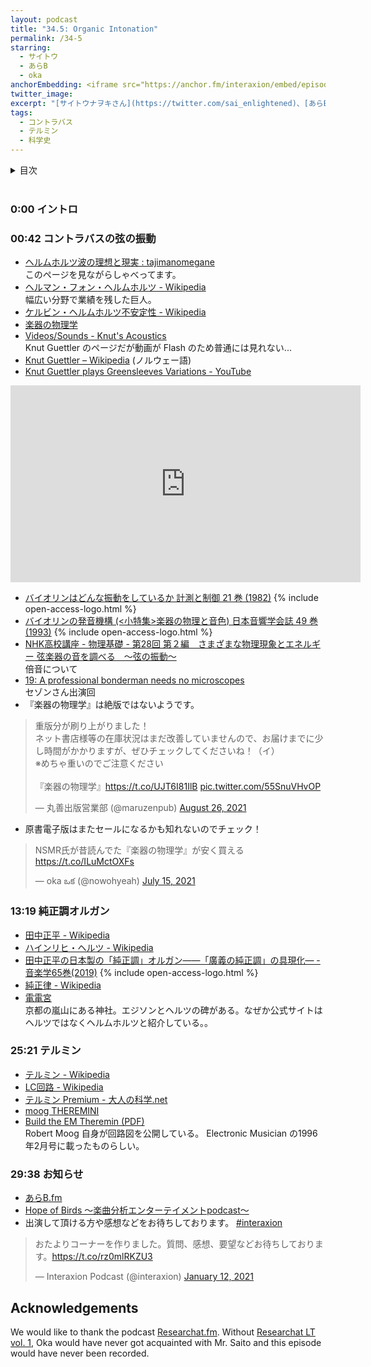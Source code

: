 ```yaml
---
layout: podcast
title: "34.5: Organic Intonation"
permalink: /34-5
starring:
  - サイトウ
  - あらB
  - oka
anchorEmbedding: <iframe src="https://anchor.fm/interaxion/embed/episodes/34-5-Organic-Intonation---B--oka-e1egvtj" height="102px" width="500px" frameborder="0" scrolling="no"></iframe>
twitter_image: 
excerpt: "[サイトウナヲキさん](https://twitter.com/sai_enlightened)、[あらBさん](https://twitter.com/ark_B)、と[oka](https://twitter.com/nowohyeah)でコントラバスの弦の振動、純正調オルガン、テルミンなどについて話しました。"
tags:
  - コントラバス
  - テルミン
  - 科学史
---
```


<details>
<!-- https://github.com/gettalong/kramdown/issues/155#issuecomment-339793629 -->
<summary markdown='span'>目次</summary>
<nav>
  * this unordered seed list will be replaced by toc as unordered list
  {:toc}
<!-- https://stackoverflow.com/a/38419441/11480802 -->
</nav>
</details>
<br>

### 0:00 イントロ

### 00:42 コントラバスの弦の振動

- [ヘルムホルツ波の理想と現実 : tajimanomegane](https://tajimegane.exblog.jp/amp/25175172/)  
  このページを見ながらしゃべってます。
- [ヘルマン・フォン・ヘルムホルツ - Wikipedia](https://ja.wikipedia.org/wiki/%E3%83%98%E3%83%AB%E3%83%9E%E3%83%B3%E3%83%BB%E3%83%95%E3%82%A9%E3%83%B3%E3%83%BB%E3%83%98%E3%83%AB%E3%83%A0%E3%83%9B%E3%83%AB%E3%83%84)  
  幅広い分野で業績を残した巨人。
- [ケルビン・ヘルムホルツ不安定性 - Wikipedia](https://ja.wikipedia.org/wiki/%E3%82%B1%E3%83%AB%E3%83%93%E3%83%B3%E3%83%BB%E3%83%98%E3%83%AB%E3%83%A0%E3%83%9B%E3%83%AB%E3%83%84%E4%B8%8D%E5%AE%89%E5%AE%9A%E6%80%A7)
- [楽器の物理学](https://amzn.to/3gApL7Q)
- [Videos/Sounds - Knut's Acoustics](http://www.knutsacoustics.com/videos-sounds.html)  
  Knut Guettler のページだが動画が Flash のため普通には見れない...
- [Knut Guettler – Wikipedia](https://no.wikipedia.org/wiki/Knut_Guettler) (ノルウェー語)
- [Knut Guettler plays Greensleeves Variations - YouTube](https://youtu.be/yL3tlA-GfQE)

<div style="text-align: center;">
<iframe width="560" height="315" src="https://www.youtube.com/embed/yL3tlA-GfQE" title="YouTube video player" frameborder="0" allow="accelerometer; autoplay; clipboard-write; encrypted-media; gyroscope; picture-in-picture" allowfullscreen></iframe>
</div>

- [バイオリンはどんな振動をしているか 計測と制御 21 巻 (1982)](https://doi.org/10.11499/sicejl1962.21.21) {% include open-access-logo.html %}
- [バイオリンの発音機構 (<小特集>楽器の物理と音色) 日本音響学会誌 49 巻 (1993)](https://doi.org/10.20697/jasj.49.3_184) {% include open-access-logo.html %}
- [NHK高校講座 - 物理基礎 - 第28回 第２編　さまざまな物理現象とエネルギー 弦楽器の音を調べる　～弦の振動～](https://www.nhk.or.jp/kokokoza/tv/butsurikiso/archive/resume028.html)  
  倍音について
- [19: A professional bonderman needs no microscopes](https://interaxion-podcast.github.io/19)  
  セゾンさん出演回
- 『楽器の物理学』は絶版ではないようです。

<blockquote class="twitter-tweet tw-align-center"><p lang="ja" dir="ltr">重版分が刷り上がりました！<br>ネット書店様等の在庫状況はまだ改善していませんので、お届けまでに少し時間がかかりますが、ぜひチェックしてくださいね！（イ）<br>※めちゃ重いのでご注意ください<br><br>『楽器の物理学』<a href="https://t.co/UJT6I81IlB">https://t.co/UJT6I81IlB</a> <a href="https://t.co/55SnuVHvOP">pic.twitter.com/55SnuVHvOP</a></p>&mdash; 丸善出版営業部 (@maruzenpub) <a href="https://twitter.com/maruzenpub/status/1430741319035416580?ref_src=twsrc%5Etfw">August 26, 2021</a>
</blockquote> <script async src="https://platform.twitter.com/widgets.js" charset="utf-8"></script>

- 原書電子版はまたセールになるかも知れないのでチェック！

<blockquote class="twitter-tweet tw-align-center"><p lang="ja" dir="ltr">NSMR氏が昔読んでた『楽器の物理学』が安く買える<a href="https://t.co/ILuMctOXFs">https://t.co/ILuMctOXFs</a></p>&mdash; oka ఒక (@nowohyeah) <a href="https://twitter.com/nowohyeah/status/1415652491924963333?ref_src=twsrc%5Etfw">July 15, 2021</a>
</blockquote> <script async src="https://platform.twitter.com/widgets.js" charset="utf-8"></script>

### 13:19 純正調オルガン

- [田中正平 - Wikipedia](https://ja.wikipedia.org/wiki/%E7%94%B0%E4%B8%AD%E6%AD%A3%E5%B9%B3)
- [ハインリヒ・ヘルツ - Wikipedia](https://ja.wikipedia.org/wiki/%E3%83%8F%E3%82%A4%E3%83%B3%E3%83%AA%E3%83%92%E3%83%BB%E3%83%98%E3%83%AB%E3%83%84)
- [田中正平の日本製の「純正調」オルガン――「廣義の純正調」の具現化― - 音楽学65巻(2019)](https://doi.org/10.20591/ongakugaku.65.2_73) {% include open-access-logo.html %}
- [純正律 - Wikipedia](https://ja.wikipedia.org/wiki/%E7%B4%94%E6%AD%A3%E5%BE%8B)
- [電電宮](https://www.kokuzohourinji.com/dendengu.html)  
  京都の嵐山にある神社。エジソンとヘルツの碑がある。なぜか公式サイトはヘルツではなくヘルムホルツと紹介している。。

### 25:21 テルミン

- [テルミン - Wikipedia](https://ja.wikipedia.org/wiki/%E3%83%86%E3%83%AB%E3%83%9F%E3%83%B3)
- [LC回路 - Wikipedia](https://ja.wikipedia.org/wiki/LC%E5%9B%9E%E8%B7%AF)
- [テルミン Premium - 大人の科学.net](https://otonanokagaku.net/products/living/theremin/detail.html)
- [moog THEREMINI](https://amzn.to/3GE8xkr)
- [Build the EM Theremin (PDF)](https://www.cs.nmsu.edu/~rth/EMTheremin.pdf)  
  Robert Moog 自身が回路図を公開している。 Electronic Musician の1996年2月号に載ったものらしい。

### 29:38 お知らせ

- [あらB.fm](https://anchor.fm/arkbfm)
- [Hope of Birds 〜楽曲分析エンターテイメントpodcast〜](https://twitter.com/birds_hope)
- 出演して頂ける方や感想などをお待ちしております。 [#interaxion](https://twitter.com/hashtag/interaxion)

<blockquote class="twitter-tweet tw-align-center"><p lang="ja" dir="ltr">おたよりコーナーを作りました。質問、感想、要望などお待ちしております。<a href="https://t.co/rz0mlRKZU3">https://t.co/rz0mlRKZU3</a></p>— Interaxion Podcast (@interaxion) <a href="https://twitter.com/interaxion/status/1348936492488421378?ref_src=twsrc%5Etfw">January 12, 2021</a>
</blockquote> <script async src="https://platform.twitter.com/widgets.js" charset="utf-8"></script>

## Acknowledgements

We would like to thank the podcast [Researchat.fm](https://researchat.fm/). Without [Researchat LT vol. 1](https://researchat.fm/blog/8/), Oka would have never got acquainted with Mr. Saito and this episode would have never been recorded.
